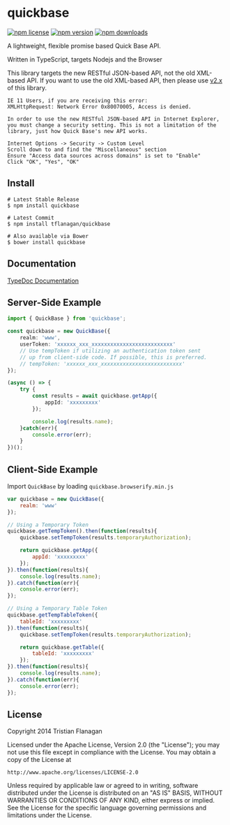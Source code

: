 quickbase
==============

[![npm license](https://img.shields.io/npm/l/quickbase.svg)](https://www.npmjs.com/package/quickbase) [![npm version](https://img.shields.io/npm/v/quickbase.svg)](https://www.npmjs.com/package/quickbase) [![npm downloads](https://img.shields.io/npm/dm/quickbase.svg)](https://www.npmjs.com/package/quickbase)

A lightweight, flexible promise based Quick Base API.

Written in TypeScript, targets Nodejs and the Browser

This library targets the new RESTful JSON-based API, not the old XML-based API. If you want to use the old XML-based API, then please use [v2.x](https://github.com/tflanagan/node-quickbase/tree/v2.x/src) of this library.

```
IE 11 Users, if you are receiving this error:
XMLHttpRequest: Network Error 0x80070005, Access is denied.

In order to use the new RESTful JSON-based API in Internet Explorer, you must change a security setting. This is not a limitation of the library, just how Quick Base's new API works.

Internet Options -> Security -> Custom Level
Scroll down to and find the "Miscellaneous" section
Ensure "Access data sources across domains" is set to "Enable"
Click "OK", "Yes", "OK"
```

Install
-------
```
# Latest Stable Release
$ npm install quickbase

# Latest Commit
$ npm install tflanagan/quickbase

# Also available via Bower
$ bower install quickbase
```

Documentation
-------------

[TypeDoc Documentation](https://tflanagan.github.io/quickbase/)

Server-Side Example
-------------------
```typescript
import { QuickBase } from 'quickbase';

const quickbase = new QuickBase({
    realm: 'www',
    userToken: 'xxxxxx_xxx_xxxxxxxxxxxxxxxxxxxxxxxxxx'
    // Use tempToken if utilizing an authentication token sent
    // up from client-side code. If possible, this is preferred.
    // tempToken: 'xxxxxx_xxx_xxxxxxxxxxxxxxxxxxxxxxxxxx'
});

(async () => {
    try {
        const results = await quickbase.getApp({
            appId: 'xxxxxxxxx'
        });

        console.log(results.name);
    }catch(err){
        console.error(err);
    }
})();
```

Client-Side Example
-------------------
Import `QuickBase` by loading `quickbase.browserify.min.js`

```javascript
var quickbase = new QuickBase({
    realm: 'www'
});

// Using a Temporary Token
quickbase.getTempToken().then(function(results){
    quickbase.setTempToken(results.temporaryAuthorization);

    return quickbase.getApp({
        appId: 'xxxxxxxxx'
    });
}).then(function(results){
    console.log(results.name);
}).catch(function(err){
    console.error(err);
});

// Using a Temporary Table Token
quickbase.getTempTableToken({
    tableId: 'xxxxxxxxx'
}).then(function(results){
    quickbase.setTempToken(results.temporaryAuthorization);

    return quickbase.getTable({
        tableId: 'xxxxxxxxx'
    });
}).then(function(results){
    console.log(results.name);
}).catch(function(err){
    console.error(err);
});
```

License
-------
Copyright 2014 Tristian Flanagan

Licensed under the Apache License, Version 2.0 (the "License");
you may not use this file except in compliance with the License.
You may obtain a copy of the License at

    http://www.apache.org/licenses/LICENSE-2.0

Unless required by applicable law or agreed to in writing, software
distributed under the License is distributed on an "AS IS" BASIS,
WITHOUT WARRANTIES OR CONDITIONS OF ANY KIND, either express or implied.
See the License for the specific language governing permissions and
limitations under the License.
